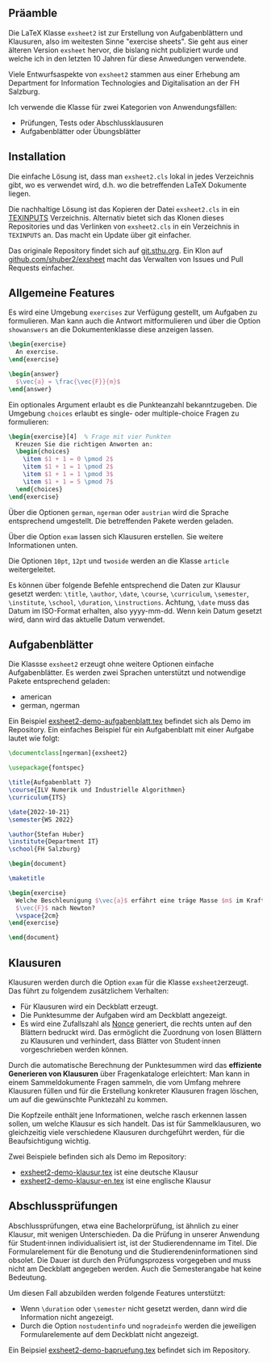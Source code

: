 ## Präamble

Die LaTeX Klasse `exsheet2` ist zur Erstellung von Aufgabenblättern und
Klausuren, also im weitesten Sinne "exercise sheets". Sie geht aus einer
älteren Version `exsheet` hervor, die bislang nicht publiziert wurde und welche
ich in den letzten 10 Jahren für diese Anwedungen verwendete.

Viele Entwurfsaspekte von `exsheet2` stammen aus einer Erhebung am Department
for Information Technologies and Digitalisation an der FH Salzburg.

Ich verwende die Klasse für zwei Kategorien von Anwendungsfällen:

   * Prüfungen, Tests oder Abschlussklausuren
   * Aufgabenblätter oder Übungsblätter


## Installation

Die einfache Lösung ist, dass man `exsheet2.cls` lokal in jedes Verzeichnis
gibt, wo es verwendet wird, d.h. wo die betreffenden LaTeX Dokumente liegen.

Die nachhaltige Lösung ist das Kopieren der Datei `exsheet2.cls` in ein
[TEXINPUTS](https://www2.ph.ed.ac.uk/~wjh/tex/documents/environmental.pdf)
Verzeichnis. Alternativ bietet sich das Klonen dieses Repositories und das
Verlinken von `exsheet2.cls` in ein Verzeichnis in `TEXINPUTS` an. Das macht
ein Update über git einfacher.

Das originale Repository findet sich auf
[git.sthu.org](https://git.sthu.org/?p=exsheet.git;a=summary). Ein Klon auf
[github.com/shuber2/exsheet](https://github.com/shuber2/exsheet) macht das
Verwalten von Issues und Pull Requests einfacher.


## Allgemeine Features

Es wird eine Umgebung `exercises` zur Verfügung gestellt, um Aufgaben zu
formulieren. Man kann auch die Antwort mitformulieren und über die Option
`showanswers` an die Dokumentenklasse diese anzeigen lassen.

```latex
\begin{exercise}
  An exercise.
\end{exercise}

\begin{answer}
  $\vec{a} = \frac{\vec{F}}{m}$
\end{answer}
```

Ein optionales Argument erlaubt es die Punkteanzahl bekanntzugeben. Die
Umgebung `choices` erlaubt es single- oder multiple-choice Fragen zu
formulieren:

```latex
\begin{exercise}[4]  % Frage mit vier Punkten
  Kreuzen Sie die richtigen Anworten an:
  \begin{choices}
    \item $1 + 1 = 0 \pmod 2$
    \item $1 + 1 = 1 \pmod 2$
    \item $1 + 1 = 1 \pmod 3$
    \item $1 + 1 = 5 \pmod 7$
  \end{choices}
\end{exercise}
```


Über die Optionen `german`, `ngerman` oder `austrian` wird die Sprache
entsprechend umgestellt. Die betreffenden Pakete werden geladen.

Über die Option `exam` lassen sich Klausuren erstellen. Sie weitere
Informationen unten.

Die Optionen `10pt`, `12pt` und `twoside` werden an die Klasse `article`
weitergeleitet.

Es können über folgende Befehle entsprechend die Daten zur Klausur gesetzt
werden: `\title`, `\author`, `\date`, `\course`, `\curriculum`, `\semester`,
`\institute`, `\school`, `\duration`, `\instructions`. Achtung, `\date` muss
das Datum im ISO-Format erhalten, also yyyy-mm-dd. Wenn kein Datum gesetzt
wird, dann wird das aktuelle Datum verwendet.


## Aufgabenblätter

Die Klassse `exsheet2` erzeugt ohne weitere Optionen einfache Aufgabenblätter.
Es werden zwei Sprachen unterstützt und notwendige Pakete entsprechend geladen:

* american
* german, ngerman

Ein Beispiel [exsheet2-demo-aufgabenblatt.tex](exsheet2-demo-aufgabenblatt.tex)
befindet sich als Demo im Repository. Ein einfaches Beispiel für ein
Aufgabenblatt mit einer Aufgabe lautet wie folgt:

```latex
\documentclass[ngerman]{exsheet2}

\usepackage{fontspec}

\title{Aufgabenblatt 7}
\course{ILV Numerik und Industrielle Algorithmen}
\curriculum{ITS}

\date{2022-10-21}
\semester{WS 2022}

\author{Stefan Huber}
\institute{Department IT}
\school{FH Salzburg}

\begin{document}

\maketitle

\begin{exercise}
  Welche Beschleunigung $\vec{a}$ erfährt eine träge Masse $m$ im Kraftfeld
  $\vec{F}$ nach Newton?
  \vspace{2cm}
\end{exercise}

\end{document}
```


## Klausuren

Klausuren werden durch die Option `exam` für die Klasse `exsheet2`erzeugt. Das
führt zu folgendem zusätzlichem Verhalten:

* Für Klausuren wird ein Deckblatt erzeugt.
* Die Punktesumme der Aufgaben wird am Deckblatt angezeigt.
* Es wird eine Zufallszahl als
  [Nonce](https://en.wikipedia.org/wiki/Cryptographic_nonce) generiert, die
  rechts unten auf den Blättern bedruckt wird. Das ermöglicht die Zuordnung von
  losen Blättern zu Klausuren und verhindert, dass Blätter von Student·innen
  vorgeschrieben werden können.

Durch die automatische Berechnung der Punktesummen wird das **effiziente
Generieren von Klausuren** über Fragenkataloge erleichtert: Man kann in einem
Sammeldokumente Fragen sammeln, die vom Umfang mehrere Klausuren füllen und für
die Erstellung konkreter Klausuren fragen löschen, um auf die gewünschte
Punktezahl zu kommen.

Die Kopfzeile enthält jene Informationen, welche rasch erkennen lassen sollen,
um welche Klausur es sich handelt. Das ist für Sammelklausuren, wo gleichzeitig
viele verschiedene Klausuren durchgeführt werden, für die Beaufsichtigung
wichtig.

Zwei Beispiele befinden sich als Demo im Repository:

* [exsheet2-demo-klausur.tex](exsheet2-demo-klausur-en.tex) ist eine deutsche Klausur
* [exsheet2-demo-klausur-en.tex](exsheet2-demo-klausur-en.tex) ist eine englische Klausur


## Abschlussprüfungen

Abschlussprüfungen, etwa eine Bachelorprüfung, ist ähnlich zu einer Klausur,
mit wenigen Unterschieden. Da die Prüfung in unserer Anwendung für
Student·innen individualisiert ist, ist der Studierendenname im Titel. Die
Formularelement für die Benotung und die Studierendeninformationen sind
obsolet. Die Dauer ist durch den Prüfungsprozess vorgegeben und muss nicht am
Deckblatt angegeben werden. Auch die Semesterangabe hat keine Bedeutung.

Um diesen Fall abzubilden werden folgende Features unterstützt:
* Wenn `\duration` oder `\semester` nicht gesetzt werden, dann wird die
  Information nicht angezeigt.
* Durch die Option `nostudentinfo` und `nogradeinfo` werden die jeweiligen
  Formularelemente auf dem Deckblatt nicht angezeigt.

Ein Beipsiel [exsheet2-demo-bapruefung.tex](exsheet2-demo-bapruefung.tex)
befindet sich im Repository.

